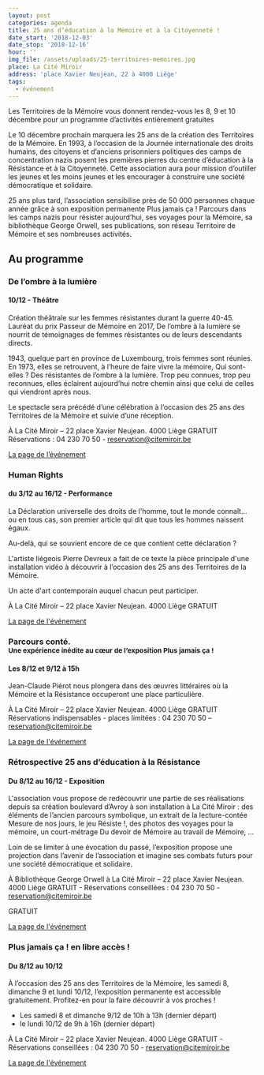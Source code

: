 ```yaml
---
layout: post
categories: agenda
title: 25 ans d’éducation à la Mémoire et à la Citoyenneté !
date_start: '2018-12-03'
date_stop: '2018-12-16'
hour: ''
img_file: /assets/uploads/25-territoires-memoires.jpg
place: La Cité Miroir
address: 'place Xavier Neujean, 22 à 4000 Liège'
tags:
  - événement
---
```

Les Territoires de la Mémoire vous donnent rendez-vous les 8, 9 et 10 décembre pour un programme d’activités entièrement gratuites

Le 10 décembre prochain marquera les 25 ans de la création des Territoires de la Mémoire. En 1993, à l’occasion de la Journée internationale des droits humains, des citoyens et d’anciens prisonniers politiques des camps de concentration nazis posent les premières pierres du centre d’éducation à la Résistance et à la Citoyenneté. Cette association aura pour mission d’outiller les jeunes et les moins jeunes et les encourager à construire une société démocratique et solidaire.

25 ans plus tard, l’association sensibilise près de 50 000 personnes chaque année grâce à son exposition permanente Plus jamais ça&nbsp;! Parcours dans les camps nazis pour résister aujourd’hui, ses voyages pour la Mémoire, sa bibliothèque George Orwell, ses publications, son réseau Territoire de Mémoire et ses nombreuses activités.

## Au programme

### De l’ombre à la lumière

#### 10/12 - Théâtre

Création théâtrale sur les femmes résistantes durant la guerre 40-45. Lauréat du prix Passeur de Mémoire en 2017, De l’ombre à la lumière se nourrit de témoignages de femmes résistantes ou de leurs descendants directs. 

1943, quelque part en province de Luxembourg, trois femmes sont réunies. En 1973, elles se retrouvent, à l’heure de faire vivre la mémoire, Qui sont-elles&nbsp;? Des résistantes de l’ombre à la lumière. Trop peu connues, trop peu reconnues, elles éclairent aujourd’hui notre chemin ainsi que celui de celles qui viendront après nous.

Le spectacle sera précédé d’une célébration à l’occasion des 25 ans des Territoires de la Mémoire et suivie d’une réception.

À La Cité Miroir – 22 place Xavier Neujean. 4000 Liège
GRATUIT
Réservations : 04 230 70 50 - [reservation@citemiroir.be ](mailto:reservation@citemiroir.be)

[La page de l’événement ](/agenda/theatre-de-l-ombre-a-la-lumiere/)

### Human Rights

#### du 3/12 au 16/12 - Performance

La Déclaration universelle des droits de l'homme, tout le monde connaît... ou en tous cas, son premier article qui dit que tous les hommes naissent égaux. 

Au-delà, qui se souvient encore de ce que contient cette déclaration&nbsp;? 

L'artiste liégeois Pierre Devreux a fait de ce texte la pièce principale d'une installation vidéo à découvrir à l’occasion des 25 ans des Territoires de la Mémoire.

Un acte d'art contemporain auquel chacun peut participer.

À La Cité Miroir – 22 place Xavier Neujean. 4000 Liège
GRATUIT

[La page de l'événement](/agenda/human-rights/)

### Parcours conté.<br><small>Une expérience inédite au cœur de l’exposition Plus jamais ça&nbsp;!</small>

#### Les 8/12 et 9/12 à 15h

Jean-Claude Piérot nous plongera dans des œuvres littéraires où la Mémoire et la Résistance occuperont une place particulière.

À La Cité Miroir – 22 place Xavier Neujean. 4000 Liège
GRATUIT
Réservations indispensables - places limitées : 04 230 70 50 – [reservation@citemiroir.be ](mailto:reservation@citemiroir.be) 

[La page de l'événement](/agenda/parcours-conte/)

### Rétrospective 25 ans d’éducation à la Résistance

#### Du 8/12 au 16/12 - Exposition

L'association vous propose de redécouvrir une partie de ses réalisations depuis sa création boulevard d’Avroy à son installation à La Cité Miroir : des éléments de l’ancien parcours symbolique, un extrait de la lecture-contée Mesure de nos jours, le jeu Résiste&nbsp;!, des photos des voyages pour la mémoire, un court-métrage Du devoir de Mémoire au travail de Mémoire, …

Loin de se limiter à une évocation du passé, l’exposition propose une projection dans l’avenir de l’association et imagine ses combats futurs pour une société démocratique et solidaire.

À Bibliothèque George Orwell à La Cité Miroir – 22 place Xavier Neujean. 4000 Liège
GRATUIT - Réservations conseillées : 04 230 70 50 - [reservation@citemiroir.be ](mailto:reservation@citemiroir.be)

GRATUIT

[La page de l'événement](/agenda/exposition-retrospective-25-ans-d-education-a-la-resistance/)

### Plus jamais ça&nbsp;! en libre accès&nbsp;!

#### Du 8/12 au 10/12

À l’occasion des 25 ans des Territoires de la Mémoire, les samedi 8, dimanche 9 et lundi 10/12, l’exposition permanente est accessible gratuitement. Profitez-en pour la faire découvrir à vos proches&nbsp;!

* Les samedi 8 et dimanche 9/12 de 10h à 13h (dernier départ)
* le lundi 10/12 de 9h à 16h (dernier départ)

À La Cité Miroir – 22 place Xavier Neujean. 4000 Liège
GRATUIT - Réservations conseillées : 04 230 70 50 - [reservation@citemiroir.be ](mailto:reservation@citemiroir.be)

[La page de l'événement](/agenda/plus-jamais-ca-en-libre-acces/)
